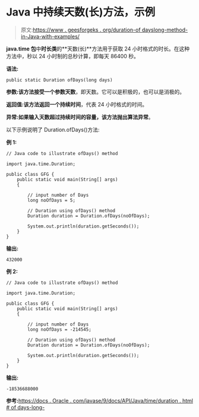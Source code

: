 # Java 中持续天数(长)方法，示例

> 原文:[https://www . geesforgeks . org/duration-of dayslong-method-in-Java-with-examples/](https://www.geeksforgeeks.org/duration-ofdayslong-method-in-java-with-examples/)

**java.time 包**中**时长类**的**天数(长)**方法用于获取 24 小时格式的时长。在这种方法中，秒以 24 小时制的总秒计算，即每天 86400 秒。

**语法:**

```
public static Duration ofDays(long days)

```

**参数:**该方法接受一个参数**天数**，即天数。它可以是积极的，也可以是消极的。

**返回值:**该方法返回一个**持续时间**，代表 24 小时格式的时间。

**异常:**如果输入天数超过持续时间的容量，该方法抛出**算法异常**。

以下示例说明了 Duration.ofDays()方法:

**例 1:**

```
// Java code to illustrate ofDays() method

import java.time.Duration;

public class GFG {
    public static void main(String[] args)
    {

        // input number of Days
        long noOfDays = 5;

        // Duration using ofDays() method
        Duration duration = Duration.ofDays(noOfDays);

        System.out.println(duration.getSeconds());
    }
}
```

**输出:**

```
432000

```

**例 2:**

```
// Java code to illustrate ofDays() method

import java.time.Duration;

public class GFG {
    public static void main(String[] args)
    {

        // input number of Days
        long noOfDays = -214545;

        // Duration using ofDays() method
        Duration duration = Duration.ofDays(noOfDays);

        System.out.println(duration.getSeconds());
    }
}
```

**输出:**

```
-18536688000

```

**参考:**[https://docs . Oracle . com/javase/9/docs/API/Java/time/duration . html # of days-long-](https://docs.oracle.com/javase/9/docs/api/java/time/Duration.html#ofDays-long-)